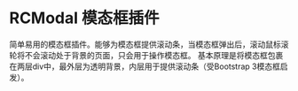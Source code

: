 RCModal 模态框插件
==================

简单易用的模态框插件。能够为模态框提供滚动条，当模态框弹出后，滚动鼠标滚轮将不会滚动处于背景的页面，只会用于操作模态框。
基本原理是将模态框包裹在两层div中，最外层为透明背景，内层用于提供滚动条（受Bootstrap 3模态框启发）。